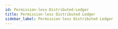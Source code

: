 ```yaml
---
id: Permission-less-Distributed-Ledger
title: Permission-less Distributed Ledger
sidebar_label: Permission-less Distributed Ledger
---
```



#

